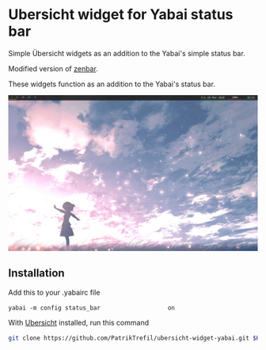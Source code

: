# Ubersicht widget for Yabai status bar
Simple Übersicht widgets as an addition to the Yabai's simple status bar.

Modified version of [zenbar](https://github.com/zhaorz/zenbar).

These widgets function as an addition to the Yabai's status bar.

![screenshot](screenshot.jpg)

## Installation
Add this to your .yabairc file
```
yabai -m config status_bar                   on
```
With [Ubersicht](http://tracesof.net/uebersicht/) installed, run this command
```bash
git clone https://github.com/PatrikTrefil/ubersicht-widget-yabai.git $HOME/Library/Application\ Support/Übersicht/widgets/ubersicht-widget-yabai
```
